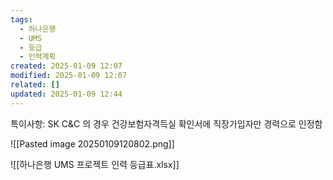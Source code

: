 ```yaml
---
tags:
  - 하나은행
  - UMS
  - 등급
  - 인력계획
created: 2025-01-09 12:07
modified: 2025-01-09 12:07
related: []
updated: 2025-01-09 12:44
---
```

특이사항: SK C&C 의 경우 건강보험자격득실 확인서에 직장가입자만 경력으로 인정함

![[Pasted image 20250109120802.png]]

![[하나은행 UMS 프로젝트 인력 등급표.xlsx]]
